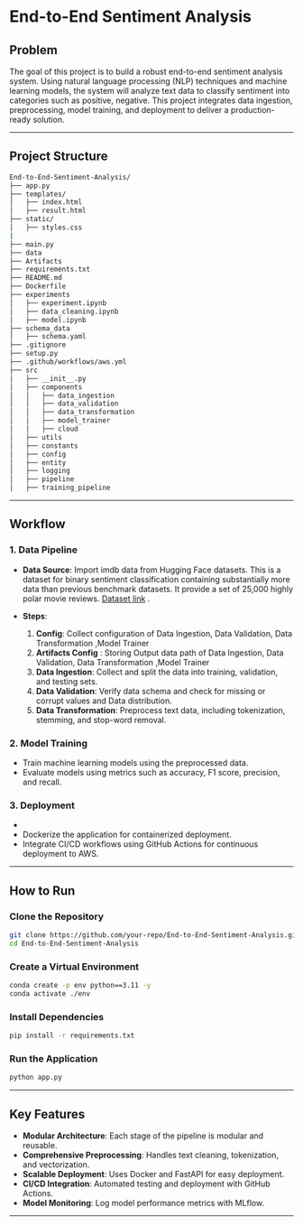 # **End-to-End Sentiment Analysis**

## **Problem**
The goal of this project is to build a robust end-to-end sentiment analysis system. Using natural language processing (NLP) techniques and machine learning models, the system will analyze text data to classify sentiment into categories such as positive, negative. This project integrates data ingestion, preprocessing, model training, and deployment to deliver a production-ready solution.

---

## **Project Structure**

```bash
End-to-End-Sentiment-Analysis/
├── app.py
├── templates/
│   ├── index.html
│   ├── result.html
├── static/
│   ├── styles.css
|
├── main.py
├── data
├── Artifacts
├── requirements.txt
├── README.md
├── Dockerfile
├── experiments
│   ├── experiment.ipynb
│   ├── data_cleaning.ipynb
│   ├── model.ipynb
├── schema_data
│   ├── schema.yaml
├── .gitignore
├── setup.py
├── .github/workflows/aws.yml
├── src
│   ├── __init__.py
│   ├── components
│   │   ├── data_ingestion
│   │   ├── data_validation
│   │   ├── data_transformation
│   │   ├── model_trainer
│   │   ├── cloud
│   ├── utils
│   ├── constants
│   ├── config
│   ├── entity
│   ├── logging
│   ├── pipeline
│   ├── training_pipeline
```

---

## **Workflow**

### **1. Data Pipeline**
- **Data Source**: Import imdb data from Hugging Face datasets. This is a dataset for binary sentiment classification containing substantially more data than previous benchmark datasets. It provide a set of 25,000 highly polar movie reviews.
[Dataset link](https://huggingface.co/datasets/stanfordnlp/imdb) .

- **Steps**:
  1. **Config**: Collect configuration of Data Ingestion, Data Validation, Data Transformation ,Model Trainer
  2. **Artifacts Config** : Storing Output data path of  Data Ingestion, Data Validation, Data Transformation ,Model Trainer
  3. **Data Ingestion**: Collect and split the data into training, validation, and testing sets.
  4. **Data Validation**: Verify data schema and check for missing or corrupt values and Data distribution.
  5. **Data Transformation**: Preprocess text data, including tokenization, stemming, and stop-word removal.

### **2. Model Training**
- Train machine learning models using the preprocessed data.
- Evaluate models using metrics such as accuracy, F1 score, precision, and recall.

### **3. Deployment**
- 
- Dockerize the application for containerized deployment.
- Integrate CI/CD workflows using GitHub Actions for continuous deployment to AWS.

---

## **How to Run**

### **Clone the Repository**
```bash
git clone https://github.com/your-repo/End-to-End-Sentiment-Analysis.git
cd End-to-End-Sentiment-Analysis
```

### **Create a Virtual Environment**
```bash
conda create -p env python==3.11 -y
conda activate ./env
```

### **Install Dependencies**
```bash
pip install -r requirements.txt
```

### **Run the Application**
```bash
python app.py
```

---

## **Key Features**
- **Modular Architecture**: Each stage of the pipeline is modular and reusable.
- **Comprehensive Preprocessing**: Handles text cleaning, tokenization, and vectorization.
- **Scalable Deployment**: Uses Docker and FastAPI for easy deployment.
- **CI/CD Integration**: Automated testing and deployment with GitHub Actions.
- **Model Monitoring**: Log model performance metrics with MLflow.

---



